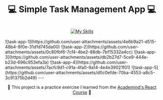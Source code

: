 <h1 align="center">💻 Simple Task Management App 💻</h1>
<br/>
<div align="center">
  <a href="https://skillicons.dev">
    <img src="https://skillicons.dev/icons?i=html,css,js,react,vite" alt="My Skills">
  </a>
</div>
<br/>
![task-app-1](https://github.com/user-attachments/assets/4e6b9a21-d515-48b4-8f0e-31d1d745da00)
![task-app-2](https://github.com/user-attachments/assets/0c80fbf6-7cf4-4be2-88db-7bf15332a4cc)
![task-app-3](https://github.com/user-attachments/assets/db2b27d7-5ce9-444e-b23d-696c953efa3a)
![task-app-4](https://github.com/user-attachments/assets/7acfc9d1-c91a-4fa0-9a14-4e4e39021f01)
![task-app-5](https://github.com/user-attachments/assets/d0c0efde-70ba-4553-a8c5-3c91375b2d49)
---
<p align="center">🌟 This project is a practice exercise I learned from the <a href='https://www.udemy.com/course/react-the-complete-guide-incl-redux/?couponCode=ST7MT110524'>Academind's React Course</a> 🌟</p>
